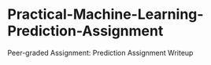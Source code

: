 # Practical-Machine-Learning-Prediction-Assignment
Peer-graded Assignment: Prediction Assignment Writeup
